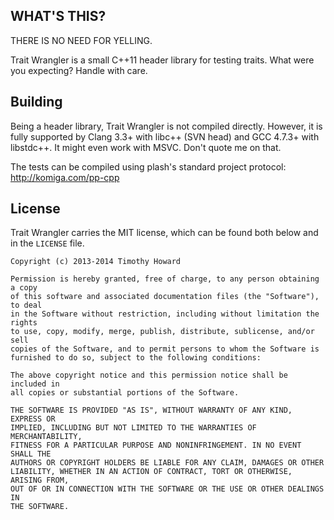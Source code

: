 
## WHAT'S THIS?

THERE IS NO NEED FOR YELLING.

Trait Wrangler is a small C++11 header library for testing traits.
What were you expecting? Handle with care.

## Building

Being a header library, Trait Wrangler is not compiled directly. However, it
is fully supported by Clang 3.3+ with libc++ (SVN head) and GCC 4.7.3+ with
libstdc++. It might even work with MSVC. Don't quote me on that.

The tests can be compiled using plash's standard project protocol:
http://komiga.com/pp-cpp

## License

Trait Wrangler carries the MIT license, which can be found both below
and in the `LICENSE` file.

```
Copyright (c) 2013-2014 Timothy Howard

Permission is hereby granted, free of charge, to any person obtaining a copy
of this software and associated documentation files (the "Software"), to deal
in the Software without restriction, including without limitation the rights
to use, copy, modify, merge, publish, distribute, sublicense, and/or sell
copies of the Software, and to permit persons to whom the Software is
furnished to do so, subject to the following conditions:

The above copyright notice and this permission notice shall be included in
all copies or substantial portions of the Software.

THE SOFTWARE IS PROVIDED "AS IS", WITHOUT WARRANTY OF ANY KIND, EXPRESS OR
IMPLIED, INCLUDING BUT NOT LIMITED TO THE WARRANTIES OF MERCHANTABILITY,
FITNESS FOR A PARTICULAR PURPOSE AND NONINFRINGEMENT. IN NO EVENT SHALL THE
AUTHORS OR COPYRIGHT HOLDERS BE LIABLE FOR ANY CLAIM, DAMAGES OR OTHER
LIABILITY, WHETHER IN AN ACTION OF CONTRACT, TORT OR OTHERWISE, ARISING FROM,
OUT OF OR IN CONNECTION WITH THE SOFTWARE OR THE USE OR OTHER DEALINGS IN
THE SOFTWARE.
```
